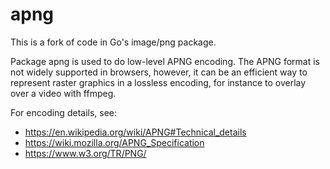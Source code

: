 # apng

This is a fork of code in Go's image/png package.

Package apng is used to do low-level APNG encoding.  The APNG format is not
widely supported in browsers, however, it can be an efficient way to represent
raster graphics in a lossless encoding, for instance to overlay over a video
with ffmpeg.

For encoding details, see:

* https://en.wikipedia.org/wiki/APNG#Technical_details
* https://wiki.mozilla.org/APNG_Specification
* https://www.w3.org/TR/PNG/
